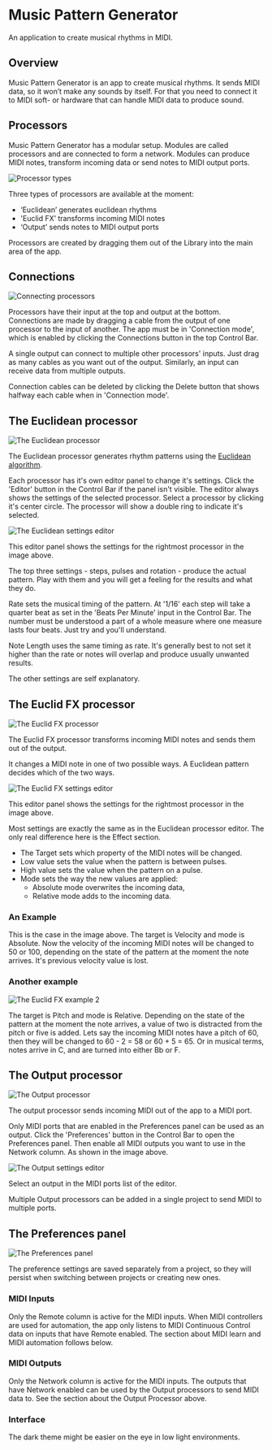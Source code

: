 # Music Pattern Generator

An application to create musical rhythms in MIDI.

## Overview

Music Pattern Generator is an app to create musical rhythms. It sends MIDI data, so it won’t make any sounds by itself. For that you need to connect it to MIDI soft- or hardware that can handle MIDI data to produce sound.

## Processors

Music Pattern Generator has a modular setup. Modules are called processors and are connected to form a network. Modules can produce MIDI notes, transform incoming data or send notes to MIDI output ports.

![Processor types](assets/img/processor-types.jpg 'Processor types')

Three types of processors are available at the moment:

- ‘Euclidean’ generates euclidean rhythms
- 'Euclid FX’ transforms incoming MIDI notes
- ‘Output’ sends notes to MIDI output ports

Processors are created by dragging them out of the Library into the main area of the app.

## Connections

![Connecting processors](assets/img/processor-connecting.jpg 'Connecting processors')

Processors have their input at the top and output at the bottom. Connections are made by dragging a cable from the output of one processor to the input of another. The app must be in 'Connection mode', which is enabled by clicking the Connections button in the top Control Bar.

A single output can connect to multiple other processors' inputs. Just drag as many cables as you want out of the output. Similarly, an input can receive data from multiple outputs.

Connection cables can be deleted by clicking the Delete button that shows halfway each cable when in 'Connection mode'.

## The Euclidean processor

![The Euclidean processor](assets/img/processor-euclidean.jpg 'The Euclidean processor')

The Euclidean processor generates rhythm patterns using the [Euclidean algorithm](https://en.wikipedia.org/wiki/Euclidean_rhythm).

Each processor has it's own editor panel to change it's settings. Click the 'Editor' button in the Control Bar if the panel isn't visible. The editor always shows the settings of the selected processor. Select a processor by clicking it's center circle. The processor will show a double ring to indicate it's selected.

![The Euclidean settings editor](assets/img/processor-euclidean-editor.jpg 'The Euclidean settings editor')

This editor panel shows the settings for the rightmost processor in the image above. 

The top three settings - steps, pulses and rotation - produce the actual pattern. Play with them and you will get a feeling for the results and what they do.

Rate sets the musical timing of the pattern. At '1/16' each step will take a quarter beat as set in the 'Beats Per Minute' input in the Control Bar. The number must be understood a part of a whole measure where one measure lasts four beats. Just try and you'll understand.

Note Length uses the same timing as rate. It's generally best to not set it higher than the rate or notes will overlap and produce usually unwanted results.

The other settings are self explanatory.

## The Euclid FX processor

![The Euclid FX processor](assets/img/processor-euclidfx.jpg 'The Euclid FX processor')

The Euclid FX processor transforms incoming MIDI notes and sends them out of the output. 

It changes a MIDI note in one of two possible ways. A Euclidean pattern decides which of the two ways.

![The Euclid FX settings editor](assets/img/processor-euclidfx-editor.jpg 'The Euclid FX settings editor')

This editor panel shows the settings for the rightmost processor in the image above. 

Most settings are exactly the same as in the Euclidean processor editor. The only real difference here is the Effect section.

- The Target sets which property of the MIDI notes will be changed.
- Low value sets the value when the pattern is between pulses.
- High value sets the value when the pattern on a pulse.
- Mode sets the way the new values are applied:
  - Absolute mode overwrites the incoming data,
  - Relative mode adds to the incoming data.

### An Example

This is the case in the image above. The target is Velocity and mode is Absolute. Now the velocity of the incoming MIDI notes will be changed to 50 or 100, depending on the state of the pattern at the moment the note arrives. It's previous velocity value is lost.

### Another example

![The Euclid FX example 2](assets/img/processor-euclidfx-example2.jpg 'The Euclid FX example 2')

The target is Pitch and mode is Relative. Depending on the state of the pattern at the moment the note arrives, a value of two is distracted from the pitch or five is added. Lets say the incoming MIDI notes have a pitch of 60, then they will be changed to 60 - 2 = 58 or 60 + 5 = 65. Or in musical terms, notes arrive in C, and are turned into either Bb or F.

## The Output processor

![The Output processor](assets/img/processor-output.jpg 'The Output processor')

The output processor sends incoming MIDI out of the app to a MIDI port.

Only MIDI ports that are enabled in the Preferences panel can be used as an output. Click the 'Preferences' button in the Control Bar to open the Preferences panel. Then enable all MIDI outputs you want to use in the Network column. As shown in the image above.

![The Output settings editor](assets/img/processor-output-editor.jpg 'The Output settings editor')

Select an output in the MIDI ports list of the editor. 

Multiple Output processors can be added in a single project to send MIDI to multiple ports.

## The Preferences panel

![The Preferences panel](assets/img/preferences.jpg 'The Preferences panel')

The preference settings are saved separately from a project, so they will persist when switching between projects or creating new ones.

### MIDI Inputs

Only the Remote column is active for the MIDI inputs. When MIDI controllers are used for automation, the app only listens to MIDI Continuous Control data on inputs that have Remote enabled. The section about MIDI learn and MIDI automation follows below.

### MIDI Outputs

Only the Network column is active for the MIDI inputs. The outputs that have Network enabled can be used by the Output processors to send MIDI data to. See the section about the Output Processor above.

### Interface

The dark theme might be easier on the eye in low light environments.











